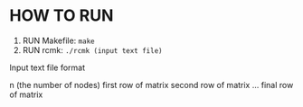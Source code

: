 # HOW TO RUN

1. RUN Makefile: ```make```
2. RUN rcmk: ```./rcmk (input text file)```

Input text file format

n (the number of nodes)
first row of matrix
second row of matrix
...
final row of matrix

